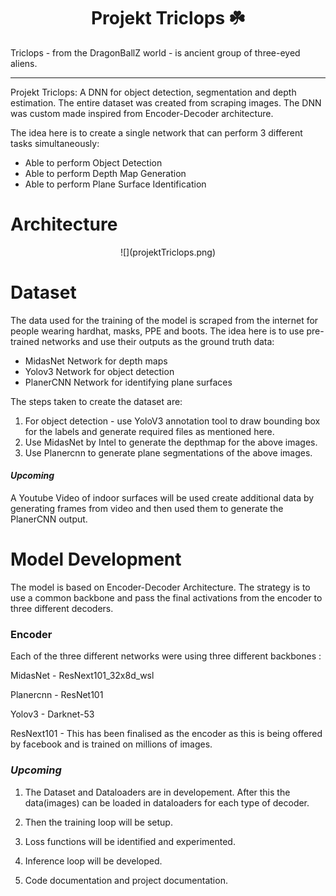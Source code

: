 <h1 align="center">Projekt Triclops ☘️</h1>

Triclops - from the DragonBallZ world - is ancient group of three-eyed aliens.

---

Projekt Triclops: A DNN for object detection, segmentation and depth estimation. The entire dataset was 
created from scraping images. The DNN was custom made inspired from Encoder-Decoder architecture.

The idea here is to create a single network that can perform 3 different tasks 
simultaneously:

- Able to perform Object Detection
- Able to perform Depth Map Generation
- Able to perform Plane Surface Identification

# Architecture

<div align="center">
![](projektTriclops.png)
</div>


# Dataset
The data used for the training of the model is scraped from the internet for
people wearing hardhat, masks, PPE and boots.
The idea here is to use pre-trained networks and use their outputs as the ground truth data:

 - MidasNet Network for depth maps
 - Yolov3 Network for object detection
 - PlanerCNN Network for identifying plane surfaces


The steps taken to create the dataset are:

1. For object detection - use YoloV3 annotation tool to draw bounding box for the labels and 
generate required files as mentioned here.
2. Use MidasNet by Intel to generate the depthmap for the above images.
3. Use Planercnn to generate plane segmentations of the above images.

#### *Upcoming*
A Youtube Video of indoor surfaces will be used create additional data by generating frames from video
and then used them to generate the PlanerCNN output.


# Model Development

The model is based on Encoder-Decoder Architecture. The strategy is to use a common backbone
and pass the final activations from the encoder to three different decoders.

### Encoder  
Each of the three different networks were using three different backbones : 

MidasNet - ResNext101_32x8d_wsl

Planercnn - ResNet101

Yolov3 - Darknet-53

ResNext101 - This has been finalised as the encoder as this is being offered by facebook and 
is trained on millions of images.

### *Upcoming*
1. The Dataset and Dataloaders are in developement. After this the data(images) can be loaded 
in dataloaders for each type of decoder.

2. Then the training loop will be setup.

3. Loss functions will be identified and experimented.

4. Inference loop will be developed.

5. Code documentation and project documentation.

